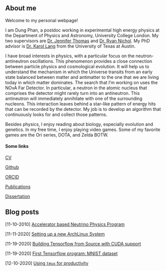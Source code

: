 ## About me

Welcome to my personal webpage!

I am Dung Phan, a postdoc working in experimental high energy physics at the Department of Physics and Astronomy, University College London. My two supervisors are [Dr. Jennifer Thomas](https://www.ucl.ac.uk/physics-astronomy/people/professor-jennifer-thomas) and [Dr. Ryan Nichol](https://www.ucl.ac.uk/physics-astronomy/people/professor-ryan-nichol). My PhD advisor is [Dr. Karol Lang](https://cns.utexas.edu/directory/item/18-physics/442-lang-karol?Itemid=349) from the University of Texas at Austin.

I have broad interests in physics, with a particular focus on the neutron-antineutron oscillations. This phenomenon provides a close connection between particle physics and cosmological evolution. It will help us to understand the mechanism in which the Universe transits from an early state balanced between matter and antimatter to the one that we are living today in which matter dominates. The search that I’m working on uses the NOvA Far Detector. In particular, a neutron in the atomic nucleus that comprises the detector might rarely turn into an antineutron. This antineutron will immediately annihilate with one of the surrounding nucleons. This interaction leaves behind a star-like pattern of energy hits that can be recorded by the detector. My job is to develop an algorithm that continuously looks for and collect those patterns.

<!--Another research direction I'm working on is the search for sterile neutrinos in the MINOS/MINOS+ experiment. Thanks to the results of many experiments over the last 40 years, we established a fairly good understanding of the phenomenon. We learnt that neutrinos can morph between three different **flavors** as they travel. Thanks to this discovery, we know that neutrinos have masses, albeit tiny ones. We built up a model to explain all of these observations based on the mixing of neutrino flavor eigenstates and mass eigenstates. The core of this model is the mixing matrix called the [PMNS matrix](https://en.wikipedia.org/wiki/Pontecorvo%E2%80%93Maki%E2%80%93Nakagawa%E2%80%93Sakata_matrix) (named after Bruno Pontecorvo, Ziro Maki, Masami Nakagawa, and Shoichi Sakata). Precision measurements of the parameters that characterize the PMNS matrix has been always the main themee of neutrino oscillations experiments over the years. MINOS/MINOS+ is not an exception. In fact, this experiment had, for a number of years, provided the most precise measurements of $\theta_{23}$ and $\Delta m_{32}^2$. MINOS/MINOS+ did this by measuring the...-->

Besides physics, I enjoy reading about biology, especially evolution and genetics. In my free time, I enjoy playing video games. Some of my favorite games are the Ori series, DOTA, and Zelda BOTW.

#### Some links

[CV](assets/AcademicCV.pdf)

[Github](https://github.com/dungphan90)

[ORCID](https://orcid.org/0000-0002-0649-8167)

[Publications](https://inspirehep.net/authors/1597796)

[Dissertation](https://lss.fnal.gov/archive/thesis/2000/fermilab-thesis-2020-13.pdf)

## Blog posts

[11-10-2010] [Accelerator based Neutrino Physics Program](blog-posts/accelerator-neutrinos.md)

[11-11-2020] [Setting up a new ArchLinux System](blog-posts/setting-up-archlinux.md)

[11-19-2020] [Building Tensorflow from Source with CUDA support](blog-posts/tensorflow-with-cuda.md)

[11-19-2020] [First Tensorflow program: MNIST dataset](blog-posts/tensorflow-1-intro-mnist-dataset.md)

[12-10-2020] [Using `tmux` for productivity](blog-posts/using-tmux.md)
